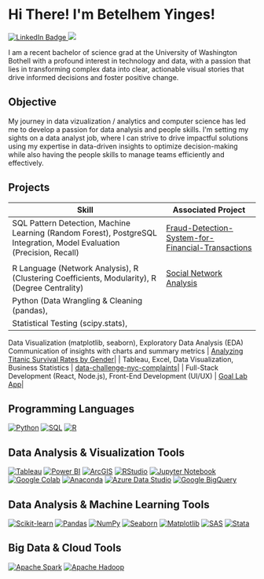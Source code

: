 # Hi There! I'm Betelhem Yinges!
<a href="https://www.linkedin.com/in/betelhem-yinges-906b96279/" target="_blank">
    <img src="https://img.shields.io/badge/-LinkedIn-0072b1?&style=for-the-badge&logo=linkedin&logoColor=white" alt="LinkedIn Badge" />
</a>
 <a href="https://github.com/RaineJohnson/Non-Code-Security-Documentation/blob/main/Raine%20Johnson%20Resume.pdf" target="_blank">
<img src="https://img.shields.io/badge/-Resume-FFD700?&style=for-the-badge&logo=googledocs&logoColor=white" />
</a>
</a>
 
I am a recent bachelor of science grad at the University of Washington Bothell with a profound interest in technology and data, with a passion that lies in transforming complex data into clear, actionable visual stories that drive informed decisions and foster positive change.
 
## Objective
 
My journey in data vizualization / analytics and computer science has led me to develop a passion for data analysis and people skills. I'm setting my sights on a data analyst job, where I can strive to drive impactful solutions using my expertise in data-driven insights to optimize decision-making while also having the people skills to manage teams efficiently and effectively.  

## Projects
 
| Skill                                         |                                               Associated Project         |
|---------------------------------------------------------------------------------------------|-----------------------------------------------------------------------|
  SQL Pattern Detection, Machine Learning (Random Forest), PostgreSQL Integration, Model Evaluation (Precision, Recall) | <a href="https://github.com/byinges21/Fraud-Detection-System-for-Financial-Transactions">Fraud-Detection-System-for-Financial-Transactions
</a>|
| R Language (Network Analysis), R (Clustering Coefficients, Modularity), R (Degree Centrality) | <a href="https://github.com/byinges21/Social-Network-Analysis-R-and-SQL">Social Network Analysis</a>|
| Python  (Data Wrangling & Cleaning (pandas),|
|Statistical Testing (scipy.stats),|
Data Visualization (matplotlib, seaborn), 
Exploratory Data Analysis (EDA) Communication of insights with charts and summary metrics | <a href="https://github.com/byinges21/Analyzing-Titanic-Survival-Rates-by-Gender">Analyzing Titanic Survival Rates by Gender</a>|
|	Tableau, Excel, Data Visualization, Business Statistics   | <a href="https://github.com/byinges21/data-challenge-nyc-complaints">data-challenge-nyc-complaints</a>|
| Full-Stack Development (React, Node.js), Front-End Development (UI/UX)   | <a href="https://github.com/byinges21/Goal-lab-App/tree/main/Goal-Lab-master">Goal Lab App</a>|
 
## Programming Languages
[![Python](https://img.shields.io/badge/-Python-3776AB?style=for-the-badge&logo=Python&logoColor=white)](https://www.python.org/)
[![SQL](https://img.shields.io/badge/-SQL-003B57?style=for-the-badge&logo=MySQL&logoColor=white)](https://www.mysql.com/)
[![R](https://img.shields.io/badge/-R-276DC3?style=for-the-badge&logo=R&logoColor=white)](https://www.r-project.org/)

## Data Analysis & Visualization Tools
[![Tableau](https://img.shields.io/badge/-Tableau-E97627?style=for-the-badge&logo=Tableau&logoColor=white)](https://www.tableau.com)
[![Power BI](https://img.shields.io/badge/-Power%20BI-0078D4?style=for-the-badge&logo=Power-BI&logoColor=white)](https://powerbi.microsoft.com/)
[![ArcGIS](https://img.shields.io/badge/-ArcGIS-47B8E0?style=for-the-badge&logo=ArcGIS&logoColor=white)](https://www.arcgis.com/)
[![RStudio](https://img.shields.io/badge/-RStudio-75AADB?style=for-the-badge&logo=RStudio&logoColor=white)](https://www.rstudio.com/)
[![Jupyter Notebook](https://img.shields.io/badge/-Jupyter%20Notebook-F37626?style=for-the-badge&logo=Jupyter&logoColor=white)](https://jupyter.org/)
[![Google Colab](https://img.shields.io/badge/-Google%20Colab-F9AB00?style=for-the-badge&logo=Google-Colab&logoColor=white)](https://colab.research.google.com/)
[![Anaconda](https://img.shields.io/badge/-Anaconda-44A833?style=for-the-badge&logo=Anaconda&logoColor=white)](https://www.anaconda.com/)
[![Azure Data Studio](https://img.shields.io/badge/-Azure%20Data%20Studio-0089B5?style=for-the-badge&logo=Azure-Data-Studio&logoColor=white)](https://azure.microsoft.com/en-us/services/data-studio/)
[![Google BigQuery](https://img.shields.io/badge/-Google%20BigQuery-4285F4?style=for-the-badge&logo=Google-BigQuery&logoColor=white)](https://www.google.com/bigquery)

## Data Analysis & Machine Learning Tools
[![Scikit-learn](https://img.shields.io/badge/-Scikit--learn-F7931E?style=for-the-badge&logo=Scikit-learn&logoColor=white)](https://scikit-learn.org/)
[![Pandas](https://img.shields.io/badge/-Pandas-150458?style=for-the-badge&logo=Pandas&logoColor=white)](https://pandas.pydata.org/)
[![NumPy](https://img.shields.io/badge/-NumPy-013243?style=for-the-badge&logo=NumPy&logoColor=white)](https://numpy.org/)
[![Seaborn](https://img.shields.io/badge/-Seaborn-3C72B1?style=for-the-badge&logo=Seaborn&logoColor=white)](https://seaborn.pydata.org/)
[![Matplotlib](https://img.shields.io/badge/-Matplotlib-11557C?style=for-the-badge&logo=Matplotlib&logoColor=white)](https://matplotlib.org/)
[![SAS](https://img.shields.io/badge/-SAS-1F77B4?style=for-the-badge&logo=SAS&logoColor=white)](https://www.sas.com/en_us/home.html)
[![Stata](https://img.shields.io/badge/-Stata-6D9A8A?style=for-the-badge&logo=Stata&logoColor=white)](https://www.stata.com/)

## Big Data & Cloud Tools
[![Apache Spark](https://img.shields.io/badge/-Apache%20Spark-E25A1C?style=for-the-badge&logo=Apache-Spark&logoColor=white)](https://spark.apache.org/)
[![Apache Hadoop](https://img.shields.io/badge/-Apache%20Hadoop-66CC33?style=for-the-badge&logo=Apache-Hadoop&logoColor=white)](https://hadoop.apache.org/)
 
